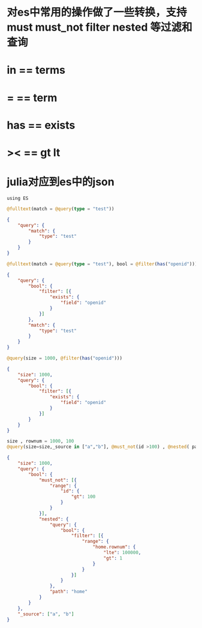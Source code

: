 # 对es中常用的操作做了一些转换，支持must must_not filter nested 等过滤和查询
# in == terms
# =  == term
# has == exists
# ><  == gt lt 
# julia对应到es中的json
```
using ES
```

```julia
@fulltext(match = @query(type = "test")) 
```
```json
{
	"query": {
		"match": {
			"type": "test"
		}
	}
}
```
```julia
@fulltext(match = @query(type = "test"), bool = @filter(has("openid")))
```
```json
{
	"query": {
		"bool": {
			"filter": [{
				"exists": {
					"field": "openid"
				}
			}]
		},
		"match": {
			"type": "test"
		}
	}
}
```
```julia
@query(size = 1000, @filter(has("openid"))) 
```
```json
{
	"size": 1000,
	"query": {
		"bool": {
			"filter": [{
				"exists": {
					"field": "openid"
				}
			}]
		}
	}
}
```

```julia
size , rownum = 1000, 100
@query(size=size,_source in ["a","b"], @must_not(id >100) , @nested( path="home", @query(@filter(1< home.rownum <=rownum) )))
```
```json
{
	"size": 1000,
	"query": {
		"bool": {
			"must_not": [{
				"range": {
					"id": {
						"gt": 100
					}
				}
			}],
			"nested": {
				"query": {
					"bool": {
						"filter": [{
							"range": {
								"home.rownum": {
									"lte": 100000,
									"gt": 1
								}
							}
						}]
					}
				},
				"path": "home"
			}
		}
	},
	"_source": ["a", "b"]
}
```
